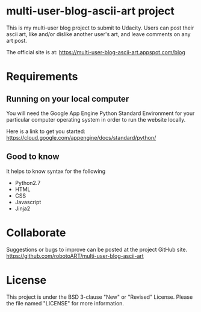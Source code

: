 # multi-user-blog-ascii-art project
  This is my multi-user blog project to submit to Udacity. Users can post their ascii art, like and/or dislike another user's art, and leave comments on any art post.

  The official site is at:
  https://multi-user-blog-ascii-art.appspot.com/blog


# Requirements
  ## Running on your local computer
  You will need the Google App Engine Python Standard Environment for your particular computer operating system in order to run the website locally.

  Here is a link to get you started:
  https://cloud.google.com/appengine/docs/standard/python/

  ## Good to know
  It helps to know syntax for the following
  * Python2.7
  * HTML
  * CSS
  * Javascript
  * Jinja2

# Collaborate
  Suggestions or bugs to improve can be posted at the project GitHub site.
  https://github.com/robotoART/multi-user-blog-ascii-art

# License
  This project is under the BSD 3-clause "New" or "Revised" License. Please the file named "LICENSE" for more information.
